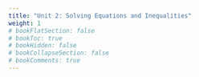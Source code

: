 ```yaml
---
title: "Unit 2: Solving Equations and Inequalities"
weight: 1
# bookFlatSection: false
# bookToc: true
# bookHidden: false
# bookCollapseSection: false
# bookComments: true
---
```

